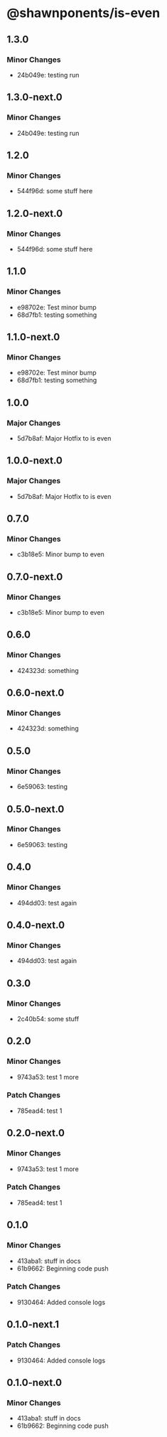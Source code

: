 # @shawnponents/is-even

## 1.3.0

### Minor Changes

- 24b049e: testing run

## 1.3.0-next.0

### Minor Changes

- 24b049e: testing run

## 1.2.0

### Minor Changes

- 544f96d: some stuff here

## 1.2.0-next.0

### Minor Changes

- 544f96d: some stuff here

## 1.1.0

### Minor Changes

- e98702e: Test minor bump
- 68d7fb1: testing something

## 1.1.0-next.0

### Minor Changes

- e98702e: Test minor bump
- 68d7fb1: testing something

## 1.0.0

### Major Changes

- 5d7b8af: Major Hotfix to is even

## 1.0.0-next.0

### Major Changes

- 5d7b8af: Major Hotfix to is even

## 0.7.0

### Minor Changes

- c3b18e5: Minor bump to even

## 0.7.0-next.0

### Minor Changes

- c3b18e5: Minor bump to even

## 0.6.0

### Minor Changes

- 424323d: something

## 0.6.0-next.0

### Minor Changes

- 424323d: something

## 0.5.0

### Minor Changes

- 6e59063: testing

## 0.5.0-next.0

### Minor Changes

- 6e59063: testing

## 0.4.0

### Minor Changes

- 494dd03: test again

## 0.4.0-next.0

### Minor Changes

- 494dd03: test again

## 0.3.0

### Minor Changes

- 2c40b54: some stuff

## 0.2.0

### Minor Changes

- 9743a53: test 1 more

### Patch Changes

- 785ead4: test 1

## 0.2.0-next.0

### Minor Changes

- 9743a53: test 1 more

### Patch Changes

- 785ead4: test 1

## 0.1.0

### Minor Changes

- 413aba1: stuff in docs
- 61b9662: Beginning code push

### Patch Changes

- 9130464: Added console logs

## 0.1.0-next.1

### Patch Changes

- 9130464: Added console logs

## 0.1.0-next.0

### Minor Changes

- 413aba1: stuff in docs
- 61b9662: Beginning code push

